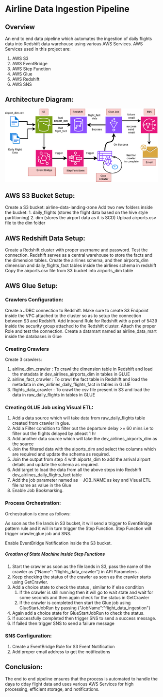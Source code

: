 # Airline Data Ingestion Pipeline

## Overview

An end to end data pipeline which automates the ingestion of daily flights data into Redshift data warehouse using various AWS Services. AWS Services used in this project are:

1. AWS S3
2. AWS EventBridge
3. AWS Step Function
4. AWS Glue
5. AWS Redshift
6. AWS SNS


## Architecture Diagram:
![Arch Diagram](https://github.com/jenifa123/airline_data_ingestion/blob/main/airline_data_ingestion.png)

## AWS S3 Bucket Setup:

Create a S3 bucket: airline-data-landing-zone
Add two new folders inside the bucket: 1. daily_flights (stores the flight data based on the hive style partitioning) 2. dim (stores the airport data as it is SCD)
Upload airports.csv file to the dim folder


## AWS Redshift Data Setup:

Create a Redshift cluster with proper username and password. Test the connection.
Redshift serves as a central warehouse to store the facts and the dimension tables.
Create the airlines schema, and then airports_dim dimension and  daily_flights_fact tables inside the airlines schema in redshift
Copy the airports.csv file from S3 bucket into airports_dim table


## AWS Glue Setup:

### Crawlers Configuration:

Create a JDBC connection to Redshift.
Make sure to create S3 Endpoint inside the VPC attached to the cluster so as to setup the connection between S3 and Redshift.
Add Inbound Rule for Redshift with a port of 5439 inside the security group attached to the Redshift cluster.
Attach the proper Role and test the connection.
Create a datamart named as airline_data_mart inside the databases in Glue


### Creating Crawlers

Create 3 crawlers:
1. airline_dim_crawler  : To crawl the dimension table in Redshift and load the metadata in dev_airlines_airports_dim in tables in GLUE
2. airline_fact_crawler : To crawl the fact table in Redshift and load the metadata in dev_airlines_daily_flights_fact in tables in GLUE
3. flights_data_crawler : To crawl the csv file present in S3 and load the data in raw_daily_flights in tables in GLUE



### Creating GLUE Job using Visual ETL:

1. Add a data source which will take data from raw_daily_flights table created from crawler in glue.
2. Add a Filter condition to filter out the departure delay >= 60 mins i.e to filter out the flights delayed by atleast 1 hr 
3. Add another data source which will take the dev_airlines_airports_dim as the source
4. Join the filtered data with the aiports_dim and select the columns which are required and update the schema as required.
5. Join the output from step 4 with aiports_dim to add the arrival airport details and update the schema as required.
6. Add target to load the data from all the above steps into Redshift dev_airlines_daily_flights_fact table
7. Add the job parameter named as --JOB_NAME as key and Visual ETL file name as value in the Glue 
8. Enable Job Bookmarking.

### Process Orchestration:

Orchestration is done as follows:

As soon as the file lands in S3 bucket, it will send a trigger to EventBridge pattern rule and it will in turn trigger the Step Function.
Step Function will trigger crawler,glue job and SNS.

Enable EventBridge Notification inside the S3 bucket.

##### Creation of State Machine inside Step Functions

1. Start the crawler as soon as the file lands in S3, pass the name of the crawler as {"Name": "flights_data_crawler"} in API Parameters .
2. Keep checking the status of the crawler as soon as the crawler starts using GetCrawler.
3. Add a choice state to check the status , similar to if else condition
    1. If the crawler is still running then it will go to wait state and wait for some seconds and then again check for the status in GetCrawler
    2. If the crawler is completed then start the Glue job using GlueStartJobRun by passing {"JobName":"flight_data_ingestion"}
4. Again add a choice state for GlueStartJobRun to check the status.
5. If successfully completed then trigger SNS to send a success message.
6. If failed then trigger SNS to send a failure message

### SNS Configuration:

1. Create a EventBridge Rule for S3 Event Notification
2. Add proper email address to get the notifications

## Conclusion:

The end to end pipeline ensures that the process is automated to handle the daya to dday flight data and uses various AWS Services for high processing, efficient storage, and notifications.
